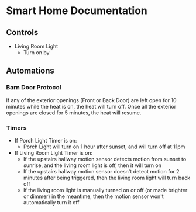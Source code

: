 # Smart Home Documentation

## Controls
* Living Room Light
    * Turn on by 

## Automations

### Barn Door Protocol
If any of the exterior openings (Front or Back Door) are left open for 10 minutes while the heat is on, the heat will turn off.
Once all the exterior openings are closed for 5 minutes, the heat will resume.

### Timers
* If Porch Light Timer is on:
    * Porch Light will turn on 1 hour after sunset, and will turn off at 11pm
* If Living Room Light Timer is on:
    * If the upstairs hallway motion sensor detects motion from sunset to sunrise, and the living room light is off, then it will turn on
    * If the upstairs hallway motion sensor doesn't detect motion for 2 minutes after being triggered, then the living room light will turn back off
    * If the living room light is manually turned on or off (or made brighter or dimmer) in the meantime, then the motion sensor won't automatically turn it off
